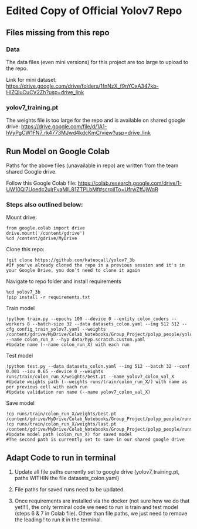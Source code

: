 # Edited Copy of Official Yolov7 Repo

## Files missing from this repo

### Data
The data files (even mini versions) for this project are too large to upload to the repo. 

Link for mini dataset: https://drive.google.com/drive/folders/1fnNzX_f9nYCxA347kb-HlZQIuCuCV2Zh?usp=drive_link

### yolov7_training.pt
The weights file is too large for the repo and is available on shared google drive: https://drive.google.com/file/d/1A1-hVyPgCW1FN7_rk4773MJwd4kdcKmC/view?usp=drive_link

## Run Model on Google Colab

Paths for the above files (unavailable in repo) are written from the team shared Google drive. 

Follow this Google Colab file: https://colab.research.google.com/drive/1-UW10Ql7Uoedc2ulrFvaMlL81ZTPLbMf#scrollTo=UfrwZffJjWqR


### Steps also outlined below:

Mount drive:
``` shell
from google.colab import drive
drive.mount('/content/gdrive')
%cd /content/gdrive/MyDrive
```

Clone this repo:
``` shell
!git clone https://github.com/kateocall/yolov7_3b
#If you've already cloned the repo in a previous session and it's in your Google Drive, you don’t need to clone it again
```

Navigate to repo folder and install requirements
``` shell
%cd yolov7_3b
!pip install -r requirements.txt
```

Train model
``` shell
!python train.py --epochs 100 --device 0 --entity colon_coders --workers 8 --batch-size 32 --data datasets_colon.yaml --img 512 512 --cfg config_train_yolov7.yaml --weights /content/gdrive/MyDrive/Colab_Notebooks/Group_Project/polyp_people/yolov7_training.pt --name colon_run_X --hyp data/hyp.scratch.custom.yaml
#Update name (--name colon_run_X) with each run
```
Test model
``` shell
!python test.py --data datasets_colon.yaml --img 512 --batch 32 --conf 0.001 --iou 0.65 --device 0 --weights runs/train/colon_run_X/weights/best.pt --name yolov7_colon_val_X
#Update weights path (--weights runs/train/colon_run_X/) with name as per previous cell with each run
#Update validation run name (--name yolov7_colon_val_X)
```

Save model
``` shell
!cp runs/train/colon_run_X/weights/best.pt /content/gdrive/MyDrive/Colab_Notebooks/Group_Project/polyp_people/runs 
!cp runs/train/colon_run_X/weights/last.pt /content/gdrive/MyDrive/Colab_Notebooks/Group_Project/polyp_people/runs 
#Update model path (colon_run_X) for saved model
#The second path is currently set to save in our shared google drive
```
## Adapt Code to run in terminal
1. Update all file paths currently set to google drive (yolov7_training.pt, paths WITHIN the file datasets_colon.yaml)

2. File paths for saved runs need to be updated. 

3. Once requirements are installed via the docker (not sure how we do that yet!!!), the only terminal code we need to run is train and test model (steps 6 & 7 in Colab file). Other than file paths, we just need to remove the leading ! to run it in the terminal. 
